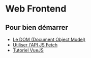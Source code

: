 # Web Frontend

## Pour bien démarrer

- [Le DOM (Document Object Model)](https://developer.mozilla.org/fr/docs/Web/API/Document_Object_Model/Introduction)
- [Utiliser l'API JS Fetch](https://developer.mozilla.org/fr/docs/Web/API/Fetch_API/Using_Fetch)
- [Tutoriel VueJS](https://v3.vuejs.org/guide/installation.html)